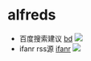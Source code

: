 # alfreds

- 百度搜索建议 [bd](https://github.com/kosmgco/alfreds/blob/master/alfreds/bd.alfredworkflow)
![](//static.ooops.me/md-upload-1532065267820.png)
- ifanr rss源 [ifanr](https://github.com/kosmgco/alfreds/blob/master/alfreds/ifanr.alfredworkflow)
![](//static.ooops.me/md-upload-1532065318033.png)
